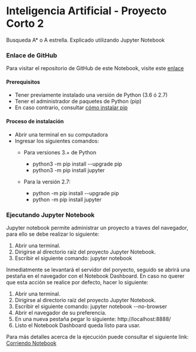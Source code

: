 # Inteligencia Artificial - Proyecto Corto 2
Busqueda A* o A estrella. Explicado utilizando Jupyter Notebook

### Enlace de GitHub
Para visitar el repositorio de GitHub de este Notebook, visite este [enlace](https://github.com/anthonylle/IA-PC2)

#### Prerequisitos
  - Tener previamente instalado una versión de Python (3.6 ó 2.7)
  - Tener el administrador de paquetes de Python (pip)
  - En caso contrario, consultar [cómo instalar pip](https://recursospython.com/guias-y-manuales/instalacion-y-utilizacion-de-pip-en-windows-linux-y-os-x/)
#### Proceso de instalación

  - Abrir una terminal en su computadora
  - Ingresar los siguientes comandos:
    - Para versiones 3.+ de Python
      - python3 -m pip install --upgrade pip
      - python3 -m pip install jupyter
    
    - Para la versión 2.7:
      - python -m pip install --upgrade pip
      - python -m pip install jupyter

 ### Ejecutando Jupyter Notebook
 Jupyter notebook permite administrar un proyecto a traves del navegador, para ello se debe realizar lo siguiente:
 1. Abrir una terminal.
 2. Dirigirse al directorio raíz del proyecto Jupyter Notebook.
 3. Escribir el siguiente comando: jupyter notebook
 
 Inmediatmente se levantará el servidor del poryecto, seguido se abrirá una pestaña en el navegador con el Notebook Dashboard.
 En caso no querer que esta acción se realice por defecto, hacer lo siguiente:
 
 1. Abrir una terminal.
 2. Dirigirse al directorio raíz del proyecto Jupyter Notebook.
 3. Escribir el siguiente comando: jupyter notebook --no-browser
 4. Abrir el navegador de su preferencia.
 5. En una nueva pestaña pegar lo siguiente: http://localhost:8888/
 6. Listo el Notebook Dashboard queda listo para usar.
 
 Para más detalles acerca de la ejecución puede consultar el siguiente link: [Corriendo Notebook](https://jupyter.readthedocs.io/en/latest/running.html#running)

